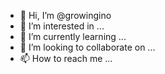 - 👋 Hi, I’m @growingino
- 👀 I’m interested in ...
- 🌱 I’m currently learning ...
- 💞️ I’m looking to collaborate on ...
- 📫 How to reach me ...

<!---
growingino/growingino is a ✨ special ✨ repository because its `README.md` (this file) appears on your GitHub profile.
You can click the Preview link to take a look at your changes.
--->
